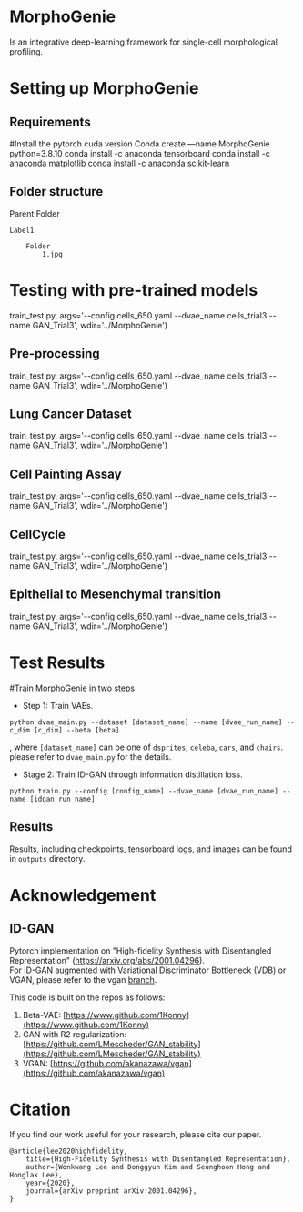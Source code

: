 
# MorphoGenie
Is an integrative deep-learning framework for single-cell morphological profiling.


# Setting up MorphoGenie

## Requirements

#Install the pytorch cuda version
Conda create —name MorphoGenie python=3.8.10
conda install -c anaconda tensorboard
conda install -c anaconda matplotlib
conda install -c anaconda scikit-learn


## Folder structure
	
Parent Folder

	Label1
 			
		Folder
			1.jpg

# Testing with pre-trained models

train_test.py, args='--config cells_650.yaml --dvae_name cells_trial3 --name GAN_Trial3', wdir='../MorphoGenie')

## Pre-processing
train_test.py, args='--config cells_650.yaml --dvae_name cells_trial3 --name GAN_Trial3', wdir='../MorphoGenie')

## Lung Cancer Dataset

train_test.py, args='--config cells_650.yaml --dvae_name cells_trial3 --name GAN_Trial3', wdir='../MorphoGenie')
## Cell Painting Assay 
train_test.py, args='--config cells_650.yaml --dvae_name cells_trial3 --name GAN_Trial3', wdir='../MorphoGenie')

## CellCycle 

train_test.py, args='--config cells_650.yaml --dvae_name cells_trial3 --name GAN_Trial3', wdir='../MorphoGenie')

## Epithelial to Mesenchymal transition
train_test.py, args='--config cells_650.yaml --dvae_name cells_trial3 --name GAN_Trial3', wdir='../MorphoGenie')

# Test Results

#Train MorphoGenie in two steps


- Step 1: Train VAEs.
```
python dvae_main.py --dataset [dataset_name] --name [dvae_run_name] --c_dim [c_dim] --beta [beta]
```
, where `[dataset_name]` can be one of `dsprites`, `celeba`, `cars`, and `chairs`.
please refer to `dvae_main.py` for the details.

- Stage 2: Train ID-GAN through information distillation loss.
```
python train.py --config [config_name] --dvae_name [dvae_run_name] --name [idgan_run_name]
```


## Results
Results, including checkpoints, tensorboard logs, and images can be found in `outputs` directory.


# Acknowledgement

## ID-GAN
Pytorch implementation on "High-fidelity Synthesis with Disentangled Representation" (https://arxiv.org/abs/2001.04296). <br>
For ID-GAN augmented with Variational Discriminator Bottleneck (VDB) or VGAN, please refer to the vgan [branch](https://github.com/1Konny/idgan/tree/vga).


This code is built on the repos as follows:
1. Beta-VAE: [https://www.github.com/1Konny](https://www.github.com/1Konny)
2. GAN with R2 regularization: [https://github.com/LMescheder/GAN_stability](https://github.com/LMescheder/GAN_stability)
3. VGAN: [https://github.com/akanazawa/vgan](https://github.com/akanazawa/vgan) 

# Citation
If you find our work useful for your research, please cite our paper.
```
@article{lee2020highfidelity, 
    title={High-Fidelity Synthesis with Disentangled Representation}, 
    author={Wonkwang Lee and Donggyun Kim and Seunghoon Hong and Honglak Lee}, 
    year={2020}, 
    journal={arXiv preprint arXiv:2001.04296}, 
}
```

